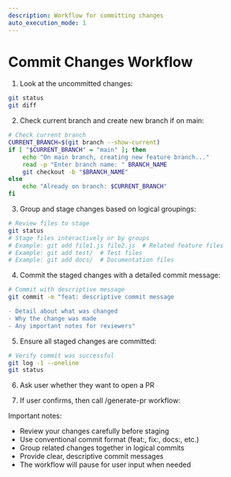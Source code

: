 ```yaml
---
description: Workflow for committing changes
auto_execution_mode: 1
---
```


# Commit Changes Workflow

1. Look at the uncommitted changes:
```bash
git status
git diff
```

2. Check current branch and create new branch if on main:
```bash
# Check current branch
CURRENT_BRANCH=$(git branch --show-current)
if [ "$CURRENT_BRANCH" = "main" ]; then
    echo "On main branch, creating new feature branch..."
    read -p "Enter branch name: " BRANCH_NAME
    git checkout -b "$BRANCH_NAME"
else
    echo "Already on branch: $CURRENT_BRANCH"
fi
```

3. Group and stage changes based on logical groupings:
```bash
# Review files to stage
git status
# Stage files interactively or by groups
# Example: git add file1.js file2.js  # Related feature files
# Example: git add test/  # Test files
# Example: git add docs/  # Documentation files
```

4. Commit the staged changes with a detailed commit message:
```bash
# Commit with descriptive message
git commit -m "feat: descriptive commit message

- Detail about what was changed
- Why the change was made
- Any important notes for reviewers"
```

5. Ensure all staged changes are committed:
```bash
# Verify commit was successful
git log -1 --oneline
git status
```

6. Ask user whether they want to open a PR

7. If user confirms, then call /generate-pr workflow:

Important notes:
- Review your changes carefully before staging
- Use conventional commit format (feat:, fix:, docs:, etc.)
- Group related changes together in logical commits
- Provide clear, descriptive commit messages
- The workflow will pause for user input when needed